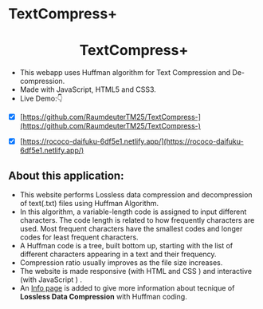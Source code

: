 # TextCompress+

<!-- Author : Anurag Singh -->

<div align="center">
<h1> TextCompress+</h1>
</div>


- This webapp uses Huffman algorithm for Text Compression and De-compression.
- Made with JavaScript, HTML5 and CSS3.
- Live Demo:👇

- [x] [https://github.com/RaumdeuterTM25/TextCompress-](https://github.com/RaumdeuterTM25/TextCompress-)

- [x] [https://rococo-daifuku-6df5e1.netlify.app/](https://rococo-daifuku-6df5e1.netlify.app/)


## About this application:

* This website performs Lossless data compression and decompression of text(.txt) files using Huffman Algorithm.
* In this algorithm, a variable-length code is assigned to input different characters. The code length is related to how frequently characters are used. Most frequent characters have the smallest codes and longer codes for least frequent characters.
* A Huffman code is a tree, built bottom up, starting with the list of different characters appearing in a text and their frequency. 
* Compression ratio usually improves as the file size increases.
* The website is made responsive (with HTML and CSS ) and interactive (with JavaScript ) .
* An [Info page](https://github.com/RaumdeuterTM25/TextCompress-/blob/main/info.html) is added to give more information about tecnique of **Lossless Data Compression** with Huffman coding.


